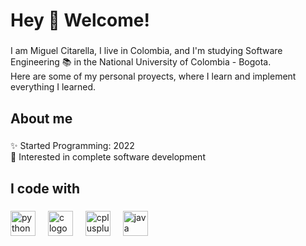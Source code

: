 <h1 align="left">Hey 👋 Welcome!</h1>

###

<p align="left">I am Miguel Citarella, I live in Colombia, and I'm studying Software Engineering 📚 in the National University of Colombia - Bogota.<br>Here are some of my personal proyects, where I learn and implement everything I learned.</p>

###

<h2 align="left">About me</h2>

###

<p align="left">✨ Started Programming: 2022<br>🎯 Interested in complete software development</p>

###

<h2 align="left">I code with</h2>

###

<div align="left">
  <img src="https://cdn.jsdelivr.net/gh/devicons/devicon/icons/python/python-original.svg" height="40" alt="python logo"  />
  <img width="12" />
  <img src="https://cdn.jsdelivr.net/gh/devicons/devicon/icons/c/c-original.svg" height="40" alt="c logo"  />
  <img width="12" />
  <img src="https://cdn.jsdelivr.net/gh/devicons/devicon/icons/cplusplus/cplusplus-original.svg" height="40" alt="cplusplus logo"  />
  <img width="12" />
  <img src="https://cdn.jsdelivr.net/gh/devicons/devicon/icons/java/java-original.svg" height="40" alt="java logo"  />
</div>

###
